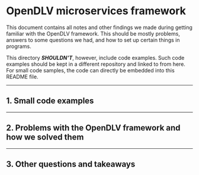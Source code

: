 # OpenDLV microservices framework

This document contains all notes and other findings we made during getting
familiar with the OpenDLV framework. This should be mostly problems, answers to
some questions we had, and how to set up certain things in programs.

This directory _**SHOULDN'T**_, however, include code examples. Such code examples
should be kept in a different repository and linked to from here. For small code
samples, the code can directly be embedded into this README file.

---

## 1. Small code examples

---

## 2. Problems with the OpenDLV framework and how we solved them

---

## 3. Other questions and takeaways
